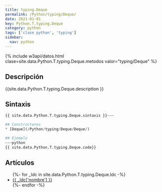```yaml
---
title: typing.Deque
permalink: /Python/typing/Deque/
date: 2021-01-01
key: Python.T.typing.Deque
category: python
tags: ['clase python', 'typing']
sidebar: 
  nav: python
---
```


{% include w3api/datos.html clase=site.data.Python.T.typing.Deque.metodos valor="typing/Deque" %}

## Descripción
{{site.data.Python.T.typing.Deque.description }}

## Sintaxis
~~~python
{{ site.data.Python.T.typing.Deque.sintaxis }}~~~

## Constructores
* [Deque](/Python/typing/Deque/Deque/)

## Ejemplo
~~~python
{{ site.data.Python.T.typing.Deque.code}}
~~~

## Artículos
<ul>
{%- for _ldc in site.data.Python.T.typing.Deque.ldc -%}
   <li>
       <a href="{{_ldc['url'] }}">{{ _ldc['nombre'] }}</a>
   </li>
{%- endfor -%}
</ul>
